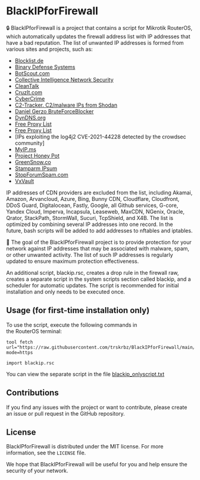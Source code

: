 # BlackIPforFirewall
🔒 BlackIPforFirewall is a project that contains a script for Mikrotik RouterOS, which automatically updates the firewall address list with IP addresses that have a bad reputation. The list of unwanted IP addresses is formed from various sites and projects, such as:
- [Blocklist.de](https://www.blocklist.de/en/index.html)
- [Binary Defense Systems](https://www.binarydefense.com)
- [BotScout.com](http://botscout.com/)
- [Collective Intelligence Network Security](http://ciarmy.com/)
- [CleanTalk](https://cleantalk.org/)
- [CruzIt.com](http://www.cruzit.com/wbl.php)
- [CyberCrime](http://cybercrime-tracker.net/)
- [C2-Tracker. C2/malware IPs from Shodan](https://github.com/montysecurity/C2-Tracker/)
- [Daniel Gerzo BruteForceBlocker](https://danger.rulez.sk/index.php/bruteforceblocker/)
- [DynDNS.org](http://security-research.dyndns.org/pub/malware-feeds/)
- [Free Proxy List](http://free-proxy-list.net/)
- [Free Proxy List](http://free-proxy-list.net/)
- [IPs exploiting the log4j2 CVE-2021-44228 detected by the crowdsec community]
- [MyIP.ms](http://myip.ms/)
- [Project Honey Pot](https://www.projecthoneypot.org)
- [GreenSnow.co](https://greensnow.co/)
- [Stamparm IPsum](https://github.com/stamparm/ipsum/)
- [StopForumSpam.com](http://www.stopforumspam.com/)
- [VxVault](http://vxvault.net/)

IP addresses of CDN providers are excluded from the list, including Akamai, Amazon, Arvancloud, Azure, Bing, Bunny CDN, Cloudflare, Cloudfront, DDoS Guard, Digitalocean, Fastly, Google, all Github services, G-core, Yandex Cloud, Imperva, Incapsula, Leaseweb, MaxCDN, NGenix, Oracle, Qrator, StackPath, StormWall, Sucuri, TcpShield, and X4B. The list is optimized by combining several IP addresses into one record. In the future, bash scripts will be added to add addresses to nftables and iptables.

🎯 The goal of the BlackIPforFirewall project is to provide protection for your network against IP addresses that may be associated with malware, spam, or other unwanted activity. The list of such IP addresses is regularly updated to ensure maximum protection effectiveness.

An additional script, blackip.rsc, creates a drop rule in the firewall raw, creates a separate script in the system scripts section called blackip, and a scheduler for automatic updates. The script is recommended for initial installation and only needs to be executed once.

## Usage (for first-time installation only)

To use the script, execute the following commands in the RouterOS terminal:
```Mikrotik_Terminal
tool fetch url="https://raw.githubusercontent.com/trskrbz/BlackIPforFirewall/main/blackip.rsc" mode=https
```
```Mikrotik_Terminal
import blackip.rsc
```
You can view the separate script in the file [blackip_onlyscript.txt](https://github.com/trskrbz/BlackIPforFirewall/blob/main/blackip_onlyscript.txt)

## Contributions

If you find any issues with the project or want to contribute, please create an issue or pull request in the GitHub repository.

## License

BlackIPforFirewall is distributed under the MIT license. For more information, see the `LICENSE` file.

We hope that BlackIPforFirewall will be useful for you and help ensure the security of your network.
